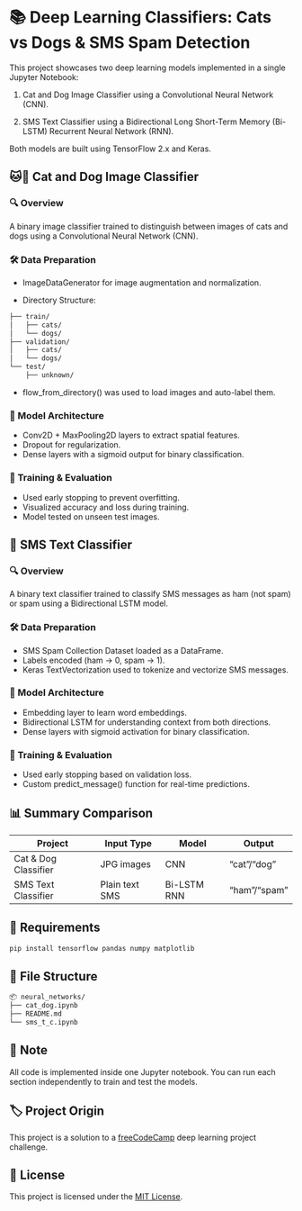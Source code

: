 # 📚 Deep Learning Classifiers: Cats vs Dogs & SMS Spam Detection

This project showcases two deep learning models implemented in a single Jupyter Notebook:

1. Cat and Dog Image Classifier using a Convolutional Neural Network (CNN).

2. SMS Text Classifier using a Bidirectional Long Short-Term Memory (Bi-LSTM) Recurrent Neural Network (RNN).

Both models are built using TensorFlow 2.x and Keras.


## 🐱🐶 Cat and Dog Image Classifier

### 🔍 Overview
A binary image classifier trained to distinguish between images of cats and dogs using a Convolutional Neural Network (CNN).

### 🛠️ Data Preparation
- ImageDataGenerator for image augmentation and normalization.

- Directory Structure:
```bash
├── train/
│   ├── cats/
│   └── dogs/
├── validation/
│   ├── cats/
│   └── dogs/
└── test/
    ├── unknown/
```
- flow_from_directory() was used to load images and auto-label them.

### 🧠 Model Architecture
- Conv2D + MaxPooling2D layers to extract spatial features.
- Dropout for regularization.
- Dense layers with a sigmoid output for binary classification.

### 🏁 Training & Evaluation
- Used early stopping to prevent overfitting.
- Visualized accuracy and loss during training.
- Model tested on unseen test images.


## 💬 SMS Text Classifier

### 🔍 Overview
A binary text classifier trained to classify SMS messages as ham (not spam) or spam using a Bidirectional LSTM model.

### 🛠️ Data Preparation
- SMS Spam Collection Dataset loaded as a DataFrame.
- Labels encoded (ham → 0, spam → 1).
- Keras TextVectorization used to tokenize and vectorize SMS messages.

### 🧠 Model Architecture
- Embedding layer to learn word embeddings.
- Bidirectional LSTM for understanding context from both directions.
- Dense layers with sigmoid activation for binary classification.

### 🏁 Training & Evaluation
- Used early stopping based on validation loss.
- Custom predict_message() function for real-time predictions.


## 📊 Summary Comparison
| Project               | Input Type      | Model         | Output       |
|-----------------------|-----------------|---------------|--------------|
| Cat & Dog Classifier  | JPG images      | CNN           | “cat”/“dog”  |
| SMS Text Classifier   | Plain text SMS  | Bi-LSTM RNN   | “ham”/“spam” |

## 🧰 Requirements
```bash
pip install tensorflow pandas numpy matplotlib
```

## 📁 File Structure
```bash
📦 neural_networks/
├── cat_dog.ipynb
├── README.md
└── sms_t_c.ipynb
```

## 📌 Note
All code is implemented inside one Jupyter notebook. You can run each section independently to train and test the models.

## 🏷️ Project Origin
This project is a solution to a [freeCodeCamp](https://www.freecodecamp.org/) deep learning project challenge.

## 📎 License
This project is licensed under the [MIT License](https://mit-license.org/).